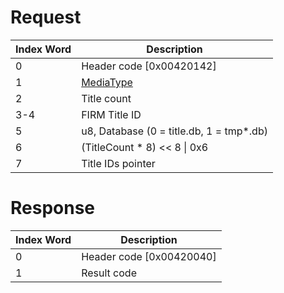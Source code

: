 # Request

| Index Word | Description                                           |
|------------|-------------------------------------------------------|
| 0          | Header code \[0x00420142\]                            |
| 1          | [MediaType](Filesystem_services#MediaType "wikilink") |
| 2          | Title count                                           |
| 3-4        | FIRM Title ID                                         |
| 5          | u8, Database (0 = title.db, 1 = tmp\*.db)             |
| 6          | (TitleCount \* 8) \<\< 8 \| 0x6                       |
| 7          | Title IDs pointer                                     |

# Response

| Index Word | Description                |
|------------|----------------------------|
| 0          | Header code \[0x00420040\] |
| 1          | Result code                |